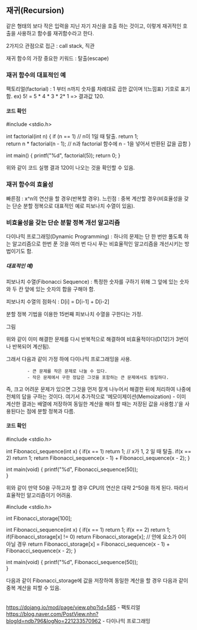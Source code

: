 ## 재귀(Recursion)
같은 형태의 보다 작은 입력을 지닌 자기 자신을 호출 하는 것이고, 이렇게 재귀적인 호출을 사용하고 함수를 재귀함수라고 한다.

2가지으 관점으로 접근 : call stack, 직관

재귀 함수의 가장 중요한 키워드 : 탈출(escape)

### 재귀 함수의 대표적인 예
팩토리얼(factorial) : 1 부터 n까지 숫자를 차례대로 곱한 값이며 !(느낌표) 기호로 표기함.
ex) 5! = 5 * 4 * 3 * 2* 1 => 결과값 120.

#### 코드 확인

#include <stdio.h>

int factorial(int n)
{
    if (n == 1)      // n이 1일 때 탈출.
    return 1;    
    return n * factorial(n - 1);    // n과 factorial 함수에 n - 1을 넣어서 반환된 값을 곱함
}

int main()
{
    printf("%d", factorial(5));
    return 0;
}

위와 같이 코드 실행 결과 120이 나오는 것을 확인할 수 있음.

### 재귀 함수의 효율성
빠른점 :  x^n의 연산을 할 경우(반복할 경우).
느린점 : 중복 계산할 경우(비효율성을 갖는 단순 분할 정복으로 대표적인 예로 피보나치 수열이 있음).

### 비효율성을 갖는 단순 분할 정복 개선 알고리즘
다이나믹 프로그래밍(Dynamic Programming) : 하나의 문제는 단 한 번만 풀도록 하는 알고리즘으로 한번 푼 것을 여러 번 다시 푸는 비효율적인 알고리즘을 개선시키는 방법이기도 함.

##### 대표적인 예)

피보나치 수열(Fibonacci Sequence) : 특정한 숫자를 구하기 위해 그 앞에 있는 숫자와 두 칸 앞에 있는 숫자의 합을 구해야 함.

피보나치 수열의 점화식 : D[i] = D[i-1] + D[i-2]

분할 정복 기법을 이용한 15번째 피보나치 수열을 구한다는 가정.

그림

위와 같이 이미 해결한 문제를 다시 반복적으로 해결하여 비효율적이다(D[12]가 3번이나 반복되어 계산됨).

그래서 다음과 같이 가정 하에 다이나믹 프로그래밍을 사용.
            
            - 큰 문제를 작은 문제로 나눌 수 있다.
            - 작은 문제에서 구한 정답은 그것을 포함하는 큰 문제에서도 동일하다.
            
즉, 크고 어려운 문제가 있으면 그것을 먼저 잘게 나누어서 해결한 뒤에 처리하여 나중에 전체의 답을 구하는 것이다.
여기서 추가적으로 '메모이제이션(Memoization) - 이미 계산한 결과는 배열에 저장하여 동일한 계산을 해야 할 때는 저장된 값을 사용함.)'을 사용된다는 점에 분할 정복과 다름.

#### 코드 확인

#include <stdio.h>

int Fibonacci_sequence(int x) {
    if(x == 1) return 1; // x가 1, 2 일 때 탈출.
    if(x == 2) return 1;
    return Fibonacci_sequence(x - 1) + Fibonacci_sequence(x - 2);
}

int main(void) {
    printf("%d", Fibonacci_sequence(50));   
}

위와 같이 만약 50을 구하고자 할 경우 CPU의 연산은 대략 2^50을 하게 된다.
따라서 효율적인 알고리즘이기 어려움.

#include <stdio.h>

int Fibonacci_storage[100];

int Fibonacci_sequence(int x) {
        if(x == 1) return 1;
        if(x == 2) return 1;
        if(Fibonacci_storage[x] != 0) return Fibonacci_storage[x]; // 안에 요소가 0이 아닐 경우
        return Fibonacci_storage[x] = Fibonacci_sequence(x - 1) + Fibonacci_sequence(x - 2);
}

int main(void) {
        printf("%d", Fibonacci_sequence(50));   
}

다음과 같이 Fibonacci_storage에 값을 저장하여 동일한 계산을 할 경우 다음과 같이 중복 계산을 피할 수 있음.

######
https://dojang.io/mod/page/view.php?id=585 - 팩토리얼
https://blog.naver.com/PostView.nhn?blogId=ndb796&logNo=221233570962 - 다이나믹 프로그래밍
